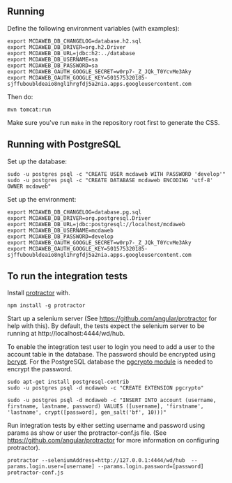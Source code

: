 
Running
-------

Define the following environment variables (with examples):

	export MCDAWEB_DB_CHANGELOG=database.h2.sql
	export MCDAWEB_DB_DRIVER=org.h2.Driver
	export MCDAWEB_DB_URL=jdbc:h2:../database
	export MCDAWEB_DB_USERNAME=sa
	export MCDAWEB_DB_PASSWORD=sa
	export MCDAWEB_OAUTH_GOOGLE_SECRET=w0rp7-_Z_JQk_T0YcvMe3Aky
	export MCDAWEB_OAUTH_GOOGLE_KEY=501575320185-sjffuboubldeaio8ngl1hrgfdj5a2nia.apps.googleusercontent.com

Then do:

	mvn tomcat:run

Make sure you've run `make` in the repository root first to generate the CSS.

Running with PostgreSQL
-----------------------

Set up the database:

	sudo -u postgres psql -c "CREATE USER mcdaweb WITH PASSWORD 'develop'"
	sudo -u postgres psql -c "CREATE DATABASE mcdaweb ENCODING 'utf-8' OWNER mcdaweb"

Set up the environment:

	export MCDAWEB_DB_CHANGELOG=database.pg.sql
	export MCDAWEB_DB_DRIVER=org.postgresql.Driver
	export MCDAWEB_DB_URL=jdbc:postgresql://localhost/mcdaweb
	export MCDAWEB_DB_USERNAME=mcdaweb
	export MCDAWEB_DB_PASSWORD=develop
	export MCDAWEB_OAUTH_GOOGLE_SECRET=w0rp7-_Z_JQk_T0YcvMe3Aky
    export MCDAWEB_OAUTH_GOOGLE_KEY=501575320185-sjffuboubldeaio8ngl1hrgfdj5a2nia.apps.googleusercontent.com

To run the integration tests
-----------------------

Install [protractor](https://github.com/angular/protractor) with.

    npm install -g protractor

Start up a selenium server (See https://github.com/angular/protractor for help with this).
By default, the tests expect the selenium server to be running at http://localhost:4444/wd/hub.

To enable the integration test user to login you need to add a user to the account table in the database.
The password should be encrypted using [bcrypt](http://en.wikipedia.org/wiki/Bcrypt).
For the PostgreSQL database the [pgcrypto module](http://www.postgresql.org/docs/9.3/static/pgcrypto.html) is needed to encrypt the password.

    sudo apt-get install postgresql-contrib
    sudo -u postgres psql -d mcdaweb -c "CREATE EXTENSION pgcrypto"

    sudo -u postgres psql -d mcdaweb -c "INSERT INTO account (username, firstname, lastname, password) VALUES ([username], 'firstname', 'lastname', crypt([password], gen_salt('bf', 10)))"

Run integration tests by either setting username and password using params as show or user the protractor-conf.js file.
(See https://github.com/angular/protractor for more information on configuring protractor).

    protractor --seleniumAddress=http://127.0.0.1:4444/wd/hub  --params.login.user=[username] --params.login.password=[password] protractor-conf.js